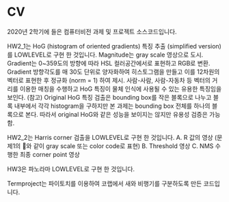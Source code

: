 # CV
2020년 2학기에 들은 컴퓨터비전 과제 및 프로젝트 소스코드입니다.

HW2_1는 HoG (histogram of oriented gradients) 특징 추출 (simplified version)를 LOWLEVEL로 구현 한 것입니다.
Magnitude는 gray scale 영상으로 도시.
Gradient는 0~359도의 방향에 따라 HSL 컬러공간에서로 표현하고 RGB로 변환.
Gradient 방향각도를 매 30도 단위로 양자화하여 히스토그램을 만들고 이를 12차원의 벡터로 표현한 후 정규화 (norm = 1) 하여 제시.
사람-사람, 사람-자동차 등 벡터의 거리를 이용한 매칭을 수행하고 HoG 특징이 물체 인식에 사용될 수 있는 유용한 특징임을 보인다.
(참고) Original HoG 특징 검출은 bounding box를 작은 블록으로 나누고 블록 내부에서 각각 histogram을 구하지만 본 과제는 bounding box 전체를 하나의 블록으로 본다. 따라서 original HoG와 같은 성능을 보이지는 않지만 유용성 검증은 가능함.

HW2_2는 Harris corner 검출을 LOWLEVEL로 구현 한 것입니다.
A. R 값의 영상 (문제1의 와 같이 gray scale 또는 color code로 표현)
B. Threshold 영상
C. NMS 수행한 최종 corner point 영상

HW3은 파노라마 LOWLEVEL로 구현 한 것입니다.

Termproject는 파이토치를 이용하여 코랩에서 새와 비행기를 구분하도록 만든 코드입니다.
